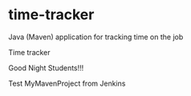 # time-tracker
Java (Maven) application for tracking time on the job

Time tracker

Good Night Students!!!

Test MyMavenProject from Jenkins
